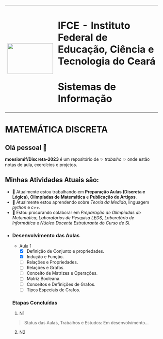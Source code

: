 <table>
  <tr>
   	 <td>
             <img width="150" height="100" src="https://github.com/moesiomif/Discreta-2022/blob/main/Aula-1/Imagens/Crato_IF2.png">
	    </td>
        <td> 
<main>
	
# IFCE - Instituto Federal de Educação, Ciência e Tecnologia do Ceará

#  Sistemas de Informação

</main>
</table>

# MATEMÁTICA DISCRETA 



## Olá pessoal 👋

**moesiomif/Discreta-2023** é um repositório de ✨ _trabalho_ ✨ onde estão notas de aula, exercícios e projetos.

## Minhas Atividades Atuais são:

- 🔭 Atualmente estou trabalhando em **Preparação Aulas (Discreta e Lógica)**, **Olimpíadas de Matemática** e  **Publicação de Artigos**.
- 🌱 Atualmente estou aprendendo sobre *Teoria da Medida*, linguagem *python* e *c++*.
- 👯 Estou procurando colaborar em *Preparação de Olimpíadas de Matemática*, *Laboratórios de Pesquisa LEDS*, *Laboratório de Informática* e *Núcleo Docente Estruturante do Curso de SI*.
- <!--
- 🤔 Estou procurando ajuda com ...
- 💬 Pergunte-me sobre ...
-->
- 📫 Como entrar em contato comigo: moesio@ifce.edu.br
- 😄 Pronomes: Pai, Professor.
<!--
- ⚡ Curiosidade: ...
	-->
<!--
Texto de notas de aula para utilização e compartilhamento em sala de aula.
-->

### Desenvolvimento das Aulas

-  Aula 1
	- [x] Definição de Conjunto e propriedades.
	- [x] Indução e Função.
	- [ ] Relações e Propriedades.
	- [ ] Relações e Grafos.
	- [ ] Conceito de Matrizes e Operações.
	- [ ] Matriz Booleana.
	- [ ] Conceitos e Definições de Grafos.
	- [ ] Tipos Especiais de Grafos.

### Etapas Concluídas
1. N1 
<!---
  > Status do Projeto: Concluido :heavy_check_mark:-->
  > Status das Aulas, Trabalhos e Estudos: Em desenvolvimento...
2. N2
